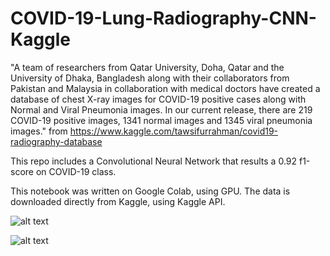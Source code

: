 # COVID-19-Lung-Radiography-CNN-Kaggle

"A team of researchers from Qatar University, Doha, Qatar and the University of Dhaka, Bangladesh along with their collaborators from Pakistan and Malaysia in collaboration with medical doctors have created a database of chest X-ray images for COVID-19 positive cases along with Normal and Viral Pneumonia images. In our current release, there are 219 COVID-19 positive images, 1341 normal images and 1345 viral pneumonia images." from https://www.kaggle.com/tawsifurrahman/covid19-radiography-database

This repo includes a Convolutional Neural Network that results a 0.92 f1-score on COVID-19 class.

This notebook was written on Google Colab, using GPU. The data is downloaded directly from Kaggle, using Kaggle API.

![alt text](https://github.com/matheuscoradini/COVID-19-Lung-Radiography-CNN-Kaggle/blob/master/lungs.PNG)


![alt text](https://github.com/matheuscoradini/COVID-19-Lung-Radiography-CNN-Kaggle/blob/master/class-report.PNG)
